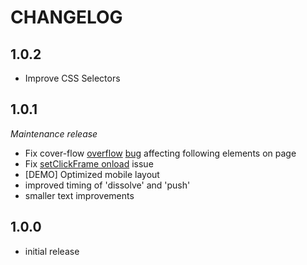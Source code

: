 CHANGELOG
=====================


1.0.2
------

- Improve CSS Selectors


1.0.1
------

_Maintenance release_

* Fix cover-flow [overflow](https://github.com/anselmh/css-slider/commit/7f423709fc2e0964408c10e954b6779aad1d1d4f) [bug](https://github.com/anselmh/css-slider/commit/59d38c9f30c1b42c1b3c1764409172aca7c0cfb6) affecting
following elements on page
* Fix [setClickFrame onload](https://github.com/anselmh/css-slider/commit/b11f5635e1de74d3a51365758370fad973ac36e4) issue
* [DEMO] Optimized mobile layout
* improved timing of 'dissolve' and 'push'
* smaller text improvements

1.0.0
------

* initial release